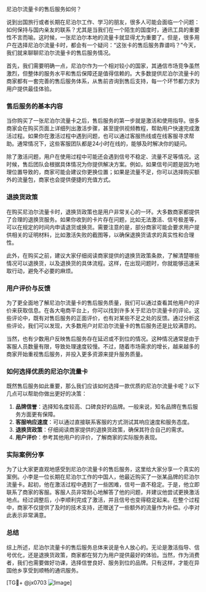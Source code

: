 尼泊尔流量卡的售后服务如何？

说到出国旅行或者长期在尼泊尔工作、学习的朋友，很多人可能会面临一个问题：如何保持与国内亲友的联系？尤其是当我们在一个陌生的国度时，通讯工具的重要性不言而喻。这时候，一张尼泊尔本地的流量卡就显得尤为重要了。但是，很多用户在选择尼泊尔流量卡时，都会有一个疑问：“这张卡的售后服务靠谱吗？”今天，我们就来聊聊尼泊尔流量卡的售后服务情况。

首先，我们需要明确一点，尼泊尔作为一个相对较小的国家，其通信市场竞争虽然激烈，但整体的服务水平和售后保障还是值得信赖的。大多数提供尼泊尔流量卡的商家都有一套完善的售后服务体系，从售前咨询到售后支持，每一个环节都力求为用户提供最佳体验。

### 售后服务的基本内容

当你购买了一张尼泊尔流量卡之后，售后服务的第一步就是激活和使用指导。很多商家会在购买页面上详细列出激活步骤，甚至提供视频教程，帮助用户快速完成激活过程。如果你在激活过程中遇到问题，也可以通过客服热线或在线客服寻求帮助。通常情况下，这些客服团队都是24小时在线的，能够及时解决你的疑问。

除了激活问题，用户在使用过程中可能还会遇到信号不稳定、流量不足等情况。这时候，售后团队会根据具体情况为你提供解决方案。例如，如果信号问题是因为地理位置导致的，商家可能会建议你更换位置；如果是流量不足，你可以选择购买额外的流量包，商家也会提供便捷的充值方式。

### 退换货政策

在购买尼泊尔流量卡时，退换货政策也是用户非常关心的一环。大多数商家都提供了合理的退换货服务。如果你收到的卡片存在问题，比如无法激活、信号极差等，可以在规定的时间内申请退货或换货。需要注意的是，部分商家可能会要求用户提供相关的证明材料，比如激活失败的截图等，以确保退换货请求的真实性和合理性。

此外，在购买之前，建议大家仔细阅读商家提供的退换货政策条款，了解清楚哪些情况可以退换货，以及退换货的具体流程。这样，在出现问题时，你就能够迅速采取行动，避免不必要的麻烦。

### 用户评价与反馈

为了更全面地了解尼泊尔流量卡的售后服务质量，我们可以通过查看其他用户的评价来获取信息。在各大电商平台上，你可以找到许多关于尼泊尔流量卡的评论。这些评论中，既有对售后服务的正面评价，也有对某些不足之处的反馈。通过分析这些评论，我们可以发现，大多数用户对尼泊尔流量卡的售后服务还是比较满意的。

当然，也有少数用户反映售后服务存在延迟或不到位的情况。这种情况通常是由于客服人员数量有限，导致处理速度较慢。不过，随着市场需求的增长，越来越多的商家开始重视售后服务，并投入更多资源来提升服务质量。

### 如何选择优质的尼泊尔流量卡

既然售后服务如此重要，那么我们应该如何选择一款优质的尼泊尔流量卡呢？以下几点可以帮助你做出更好的决策：

1. **品牌信誉**：选择知名度较高、口碑良好的品牌。一般来说，知名品牌在售后服务方面更有保障。
2. **客服响应速度**：可以通过直接联系客服的方式测试其响应速度和服务态度。
3. **退换货政策**：仔细阅读商家提供的退换货政策，确保其符合自己的需求。
4. **用户评价**：参考其他用户的评价，了解商家的实际服务表现。

### 实际案例分享

为了让大家更直观地感受到尼泊尔流量卡的售后服务，这里给大家分享一个真实的案例。小李是一位长期在尼泊尔工作的中国人，他最近购买了一张某品牌的尼泊尔流量卡。起初，他在激活过程中遇到了一些困难，信号一直不稳定。于是，他立即联系了商家的客服。客服人员非常耐心地解答了他的问题，并建议他尝试更换激活地点。经过调整后，小李顺利完成了激活，并且信号也变得稳定起来。在整个过程中，商家不仅提供了及时的技术支持，还赠送了一些额外的流量作为补偿。小李对此表示非常满意。

### 总结

综上所述，尼泊尔流量卡的售后服务总体来说是令人放心的。无论是激活指导、信号优化，还是退换货政策，商家都在努力为用户提供最好的体验。当然，作为消费者，我们也需要做好功课，选择信誉良好、服务到位的品牌。只有这样，才能在异国他乡享受到顺畅的通讯服务。

[TG💪+ @jx0703 ![Image](https://github.com/user-attachments/assets/dbca1d08-cadb-493c-b0ec-ad6f7a83f270)]